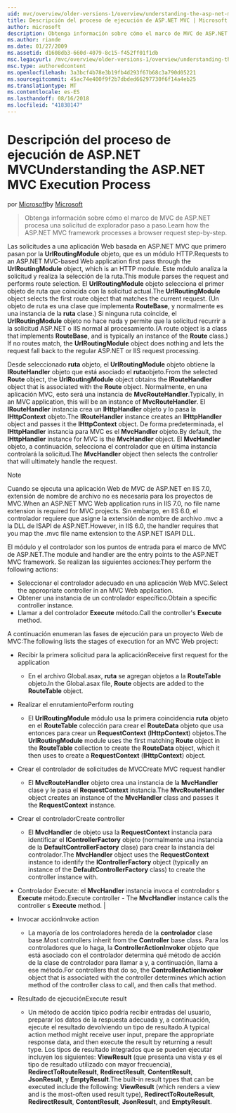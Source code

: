 ```yaml
---
uid: mvc/overview/older-versions-1/overview/understanding-the-asp-net-mvc-execution-process
title: Descripción del proceso de ejecución de ASP.NET MVC | Microsoft Docs
author: microsoft
description: Obtenga información sobre cómo el marco de MVC de ASP.NET procesa una solicitud de explorador paso a paso.
ms.author: riande
ms.date: 01/27/2009
ms.assetid: d1608db3-660d-4079-8c15-f452ff01f1db
msc.legacyurl: /mvc/overview/older-versions-1/overview/understanding-the-asp-net-mvc-execution-process
msc.type: authoredcontent
ms.openlocfilehash: 3a3bcf4b78e3b19fb4d293f67b68c3a790d05221
ms.sourcegitcommit: 45ac74e400f9f2b7dbded66297730f6f14a4eb25
ms.translationtype: MT
ms.contentlocale: es-ES
ms.lasthandoff: 08/16/2018
ms.locfileid: "41838147"
---
```

<a name="understanding-the-aspnet-mvc-execution-process"></a><span data-ttu-id="68ade-103">Descripción del proceso de ejecución de ASP.NET MVC</span><span class="sxs-lookup"><span data-stu-id="68ade-103">Understanding the ASP.NET MVC Execution Process</span></span>
====================
<span data-ttu-id="68ade-104">por [Microsoft](https://github.com/microsoft)</span><span class="sxs-lookup"><span data-stu-id="68ade-104">by [Microsoft](https://github.com/microsoft)</span></span>

> <span data-ttu-id="68ade-105">Obtenga información sobre cómo el marco de MVC de ASP.NET procesa una solicitud de explorador paso a paso.</span><span class="sxs-lookup"><span data-stu-id="68ade-105">Learn how the ASP.NET MVC framework processes a browser request step-by-step.</span></span>


<span data-ttu-id="68ade-106">Las solicitudes a una aplicación Web basada en ASP.NET MVC que primero pasan por la **UrlRoutingModule** objeto, que es un módulo HTTP.</span><span class="sxs-lookup"><span data-stu-id="68ade-106">Requests to an ASP.NET MVC-based Web application first pass through the **UrlRoutingModule** object, which is an HTTP module.</span></span> <span data-ttu-id="68ade-107">Este módulo analiza la solicitud y realiza la selección de la ruta.</span><span class="sxs-lookup"><span data-stu-id="68ade-107">This module parses the request and performs route selection.</span></span> <span data-ttu-id="68ade-108">El **UrlRoutingModule** objeto selecciona el primer objeto de ruta que coincida con la solicitud actual.</span><span class="sxs-lookup"><span data-stu-id="68ade-108">The **UrlRoutingModule** object selects the first route object that matches the current request.</span></span> <span data-ttu-id="68ade-109">(Un objeto de ruta es una clase que implementa **RouteBase**, y normalmente es una instancia de la **ruta** clase.) Si ninguna ruta coincide, el **UrlRoutingModule** objeto no hace nada y permite que la solicitud recurrir a la solicitud ASP.NET o IIS normal al procesamiento.</span><span class="sxs-lookup"><span data-stu-id="68ade-109">(A route object is a class that implements **RouteBase**, and is typically an instance of the **Route** class.) If no routes match, the **UrlRoutingModule** object does nothing and lets the request fall back to the regular ASP.NET or IIS request processing.</span></span>

<span data-ttu-id="68ade-110">Desde seleccionado **ruta** objeto, el **UrlRoutingModule** objeto obtiene la **IRouteHandler** objeto que está asociado el **ruta**objeto.</span><span class="sxs-lookup"><span data-stu-id="68ade-110">From the selected **Route** object, the **UrlRoutingModule** object obtains the **IRouteHandler** object that is associated with the **Route** object.</span></span> <span data-ttu-id="68ade-111">Normalmente, en una aplicación MVC, esto será una instancia de **MvcRouteHandler**.</span><span class="sxs-lookup"><span data-stu-id="68ade-111">Typically, in an MVC application, this will be an instance of **MvcRouteHandler**.</span></span> <span data-ttu-id="68ade-112">El **IRouteHandler** instancia crea un **IHttpHandler** objeto y lo pasa la **IHttpContext** objeto.</span><span class="sxs-lookup"><span data-stu-id="68ade-112">The **IRouteHandler** instance creates an **IHttpHandler** object and passes it the **IHttpContext** object.</span></span> <span data-ttu-id="68ade-113">De forma predeterminada, el **IHttpHandler** instancia para MVC es el **MvcHandler** objeto.</span><span class="sxs-lookup"><span data-stu-id="68ade-113">By default, the **IHttpHandler** instance for MVC is the **MvcHandler** object.</span></span> <span data-ttu-id="68ade-114">El **MvcHandler** objeto, a continuación, selecciona el controlador que en última instancia controlará la solicitud.</span><span class="sxs-lookup"><span data-stu-id="68ade-114">The **MvcHandler** object then selects the controller that will ultimately handle the request.</span></span>

> [!NOTE]
> <span data-ttu-id="68ade-115">Cuando se ejecuta una aplicación Web de MVC de ASP.NET en IIS 7.0, extensión de nombre de archivo no es necesaria para los proyectos de MVC.</span><span class="sxs-lookup"><span data-stu-id="68ade-115">When an ASP.NET MVC Web application runs in IIS 7.0, no file name extension is required for MVC projects.</span></span> <span data-ttu-id="68ade-116">Sin embargo, en IIS 6.0, el controlador requiere que asigne la extensión de nombre de archivo .mvc a la DLL de ISAPI de ASP.NET.</span><span class="sxs-lookup"><span data-stu-id="68ade-116">However, in IIS 6.0, the handler requires that you map the .mvc file name extension to the ASP.NET ISAPI DLL.</span></span>


<span data-ttu-id="68ade-117">El módulo y el controlador son los puntos de entrada para el marco de MVC de ASP.NET.</span><span class="sxs-lookup"><span data-stu-id="68ade-117">The module and handler are the entry points to the ASP.NET MVC framework.</span></span> <span data-ttu-id="68ade-118">Se realizan las siguientes acciones:</span><span class="sxs-lookup"><span data-stu-id="68ade-118">They perform the following actions:</span></span>

- <span data-ttu-id="68ade-119">Seleccionar el controlador adecuado en una aplicación Web MVC.</span><span class="sxs-lookup"><span data-stu-id="68ade-119">Select the appropriate controller in an MVC Web application.</span></span>
- <span data-ttu-id="68ade-120">Obtener una instancia de un controlador específico.</span><span class="sxs-lookup"><span data-stu-id="68ade-120">Obtain a specific controller instance.</span></span>
- <span data-ttu-id="68ade-121">Llamar a del controlador **Execute** método.</span><span class="sxs-lookup"><span data-stu-id="68ade-121">Call the controller's **Execute** method.</span></span>

<span data-ttu-id="68ade-122">A continuación enumeran las fases de ejecución para un proyecto Web de MVC:</span><span class="sxs-lookup"><span data-stu-id="68ade-122">The following lists the stages of execution for an MVC Web project:</span></span>

- <span data-ttu-id="68ade-123">Recibir la primera solicitud para la aplicación</span><span class="sxs-lookup"><span data-stu-id="68ade-123">Receive first request for the application</span></span> 

    - <span data-ttu-id="68ade-124">En el archivo Global.asax, **ruta** se agregan objetos a la **RouteTable** objeto.</span><span class="sxs-lookup"><span data-stu-id="68ade-124">In the Global.asax file, **Route** objects are added to the **RouteTable** object.</span></span>
- <span data-ttu-id="68ade-125">Realizar el enrutamiento</span><span class="sxs-lookup"><span data-stu-id="68ade-125">Perform routing</span></span> 

    - <span data-ttu-id="68ade-126">El **UrlRoutingModule** módulo usa la primera coincidencia **ruta** objeto en el **RouteTable** colección para crear el **RouteData** objeto que usa entonces para crear un **RequestContext** (**IHttpContext**) objetos.</span><span class="sxs-lookup"><span data-stu-id="68ade-126">The **UrlRoutingModule** module uses the first matching **Route** object in the **RouteTable** collection to create the **RouteData** object, which it then uses to create a **RequestContext** (**IHttpContext**) object.</span></span>
- <span data-ttu-id="68ade-127">Crear el controlador de solicitudes de MVC</span><span class="sxs-lookup"><span data-stu-id="68ade-127">Create MVC request handler</span></span> 

    - <span data-ttu-id="68ade-128">El **MvcRouteHandler** objeto crea una instancia de la **MvcHandler** clase y le pasa el **RequestContext** instancia.</span><span class="sxs-lookup"><span data-stu-id="68ade-128">The **MvcRouteHandler** object creates an instance of the **MvcHandler** class and passes it the **RequestContext** instance.</span></span>
- <span data-ttu-id="68ade-129">Crear el controlador</span><span class="sxs-lookup"><span data-stu-id="68ade-129">Create controller</span></span> 

    - <span data-ttu-id="68ade-130">El **MvcHandler** de objeto usa la **RequestContext** instancia para identificar el **IControllerFactory** objeto (normalmente una instancia de la  **DefaultControllerFactory** clase) para crear la instancia del controlador.</span><span class="sxs-lookup"><span data-stu-id="68ade-130">The **MvcHandler** object uses the **RequestContext** instance to identify the **IControllerFactory** object (typically an instance of the **DefaultControllerFactory** class) to create the controller instance with.</span></span>
- <span data-ttu-id="68ade-131">Controlador Execute: el **MvcHandler** instancia invoca el controlador s **Execute** método.</span><span class="sxs-lookup"><span data-stu-id="68ade-131">Execute controller - The **MvcHandler** instance calls the controller s **Execute** method.</span></span> |
- <span data-ttu-id="68ade-132">Invocar acción</span><span class="sxs-lookup"><span data-stu-id="68ade-132">Invoke action</span></span> 

    - <span data-ttu-id="68ade-133">La mayoría de los controladores hereda de la **controlador** clase base.</span><span class="sxs-lookup"><span data-stu-id="68ade-133">Most controllers inherit from the **Controller** base class.</span></span> <span data-ttu-id="68ade-134">Para los controladores que lo haga, la **ControllerActionInvoker** objeto que está asociado con el controlador determina qué método de acción de la clase de controlador para llamar a y, a continuación, llama a ese método.</span><span class="sxs-lookup"><span data-stu-id="68ade-134">For controllers that do so, the **ControllerActionInvoker** object that is associated with the controller determines which action method of the controller class to call, and then calls that method.</span></span>
- <span data-ttu-id="68ade-135">Resultado de ejecución</span><span class="sxs-lookup"><span data-stu-id="68ade-135">Execute result</span></span> 

    - <span data-ttu-id="68ade-136">Un método de acción típico podría recibir entradas del usuario, preparar los datos de la respuesta adecuada y, a continuación, ejecute el resultado devolviendo un tipo de resultado.</span><span class="sxs-lookup"><span data-stu-id="68ade-136">A typical action method might receive user input, prepare the appropriate response data, and then execute the result by returning a result type.</span></span> <span data-ttu-id="68ade-137">Los tipos de resultado integrados que se pueden ejecutar incluyen los siguientes: **ViewResult** (que presenta una vista y es el tipo de resultado utilizado con mayor frecuencia), **RedirectToRouteResult**,  **RedirectResult**, **ContentResult**, **JsonResult**, y **EmptyResult**.</span><span class="sxs-lookup"><span data-stu-id="68ade-137">The built-in result types that can be executed include the following: **ViewResult** (which renders a view and is the most-often used result type), **RedirectToRouteResult**, **RedirectResult**, **ContentResult**, **JsonResult**, and **EmptyResult**.</span></span>
